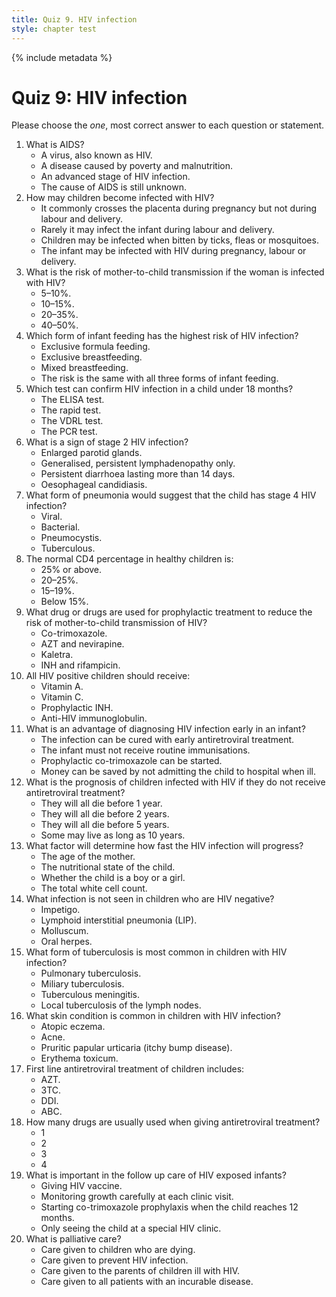 ```yaml
---
title: Quiz 9. HIV infection
style: chapter test
---
```


{% include metadata %}

# Quiz 9: HIV infection

Please choose the *one*, most correct answer to each question or statement.

1.	What is AIDS?
	-	A virus, also known as HIV.
	-	A disease caused by poverty and malnutrition.
	+	An advanced stage of HIV infection.
	-	The cause of AIDS is still unknown.
2.	How may children become  infected with HIV?
	-	It commonly crosses the placenta during pregnancy but not during labour and delivery.
	-	Rarely it may infect the infant during labour and delivery.
	-	Children may be infected when bitten by ticks, fleas or mosquitoes.
	+	The infant may be infected with HIV during pregnancy, labour or delivery.
3.	What is the risk of mother-to-child transmission if the woman is infected with HIV?
	-	5–10%.
	-	10–15%.
	+	20–35%.
	-	40–50%.
4.	Which form of infant feeding has the highest risk of HIV infection?
	-	Exclusive formula feeding.
	-	Exclusive breastfeeding.
	+	Mixed breastfeeding.
	-	The risk is the same with all three forms of infant feeding.
5.	Which test can confirm HIV infection in a child under 18 months?
	-	The ELISA test.
	-	The rapid test.
	-	The VDRL test.
	+	The PCR test.
6.	What is a sign of stage 2 HIV infection?
	+	Enlarged parotid glands.
	-	Generalised, persistent lymphadenopathy only.
	-	Persistent diarrhoea lasting more than 14 days.
	-	Oesophageal candidiasis.
7.	What form of pneumonia would suggest that the child has stage 4 HIV infection?
	-	Viral.
	-	Bacterial.
	+	Pneumocystis.
	-	Tuberculous.
8.	The normal CD4 percentage in healthy children is:
	+	25% or above.
	-	20–25%.
	-	15–19%.
	-	Below 15%.
9.	What drug or drugs are used for prophylactic treatment to reduce the risk of mother-to-child transmission of HIV?
	-	Co-trimoxazole.
	+	AZT and nevirapine.
	-	Kaletra.
	-	INH and rifampicin.
10.	All HIV positive children should receive:
	+	Vitamin A.
	-	Vitamin C.
	-	Prophylactic INH.
	-	Anti-HIV immunoglobulin.
11.	What is an advantage of diagnosing HIV infection early in an infant?
	-	The infection can be cured with early antiretroviral treatment.
	-	The infant must not receive routine immunisations.
	+	Prophylactic co-trimoxazole can be started.
	-	Money can be saved by not admitting the child to hospital when ill.
12.	What is the prognosis of children infected with HIV if they do not receive antiretroviral treatment?
	-	They will all die before 1 year.
	-	They will all die before 2 years.
	-	They will all die before 5 years.
	+	Some may live as long as 10 years.
13.	What factor will determine how fast the HIV infection will progress?
	-	The age of the mother.
	+	The nutritional state of the child.
	-	Whether the child is a boy or a girl.
	-	The total white cell count.
14.	What infection is not seen in children who are HIV negative?
	-	Impetigo.
	+	Lymphoid interstitial pneumonia (LIP).
	-	Molluscum.
	-	Oral herpes.
15.	What form of tuberculosis is most common in children with HIV infection?
	+	Pulmonary tuberculosis.
	-	Miliary tuberculosis.
	-	Tuberculous meningitis.
	-	Local tuberculosis of the lymph nodes.
16.	What skin condition is common in children with HIV infection?
	-	Atopic eczema.
	-	Acne.
	+	Pruritic papular urticaria (itchy bump disease).
	-	Erythema toxicum.
17.	First line antiretroviral treatment of children includes:
	-	AZT.
	+	3TC.
	-	DDI.
	-	ABC.
18.	How many drugs are usually used when giving antiretroviral treatment?
	-	1
	-	2
	+	3
	-	4
19.	What is important in the follow up care of HIV exposed infants?
	-	Giving HIV vaccine.
	+	Monitoring growth carefully at each clinic visit.
	-	Starting co-trimoxazole prophylaxis when the child reaches 12 months.
	-	Only seeing the child at a special HIV clinic.
20.	What is palliative care?
	-	Care given to children who are dying.
	-	Care given to prevent HIV infection.
	-	Care given to the parents of children ill with HIV.
	+	Care given to all patients with an incurable disease.
